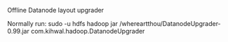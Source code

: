 Offline Datanode layout upgrader

Normally run:
sudo -u hdfs hadoop jar /whereartthou/DatanodeUpgrader-0.99.jar com.kihwal.hadoop.DatanodeUpgrader
